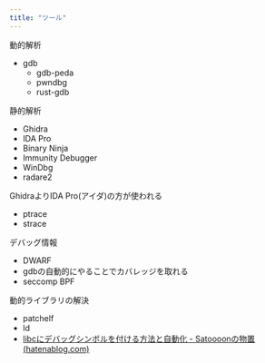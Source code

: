 ```yaml
---
title: "ツール"
---
```


動的解析
- gdb
	- gdb-peda
	- pwndbg
	- rust-gdb

静的解析
- Ghidra
- IDA Pro
- Binary Ninja
- Immunity Debugger
- WinDbg
- radare2

GhidraよりIDA Pro(アイダ)の方が使われる

- ptrace
- strace

デバッグ情報
- DWARF
- gdbの自動的にやることでカバレッジを取れる
- seccomp BPF

動的ライブラリの解決
- patchelf
- ld
- [libcにデバッグシンボルを付ける方法と自動化 - Satoooonの物置 (hatenablog.com)](https://satoooon1024.hatenablog.com/entry/2022/06/12/libc%E3%81%AB%E3%83%87%E3%83%90%E3%83%83%E3%82%B0%E3%82%B7%E3%83%B3%E3%83%9C%E3%83%AB%E3%82%92%E4%BB%98%E3%81%91%E3%82%8B%E6%96%B9%E6%B3%95%E3%81%A8%E8%87%AA%E5%8B%95%E5%8C%96)